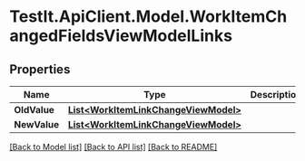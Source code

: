 # TestIt.ApiClient.Model.WorkItemChangedFieldsViewModelLinks

## Properties

Name | Type | Description | Notes
------------ | ------------- | ------------- | -------------
**OldValue** | [**List&lt;WorkItemLinkChangeViewModel&gt;**](WorkItemLinkChangeViewModel.md) |  | [optional] 
**NewValue** | [**List&lt;WorkItemLinkChangeViewModel&gt;**](WorkItemLinkChangeViewModel.md) |  | [optional] 

[[Back to Model list]](../README.md#documentation-for-models) [[Back to API list]](../README.md#documentation-for-api-endpoints) [[Back to README]](../README.md)


